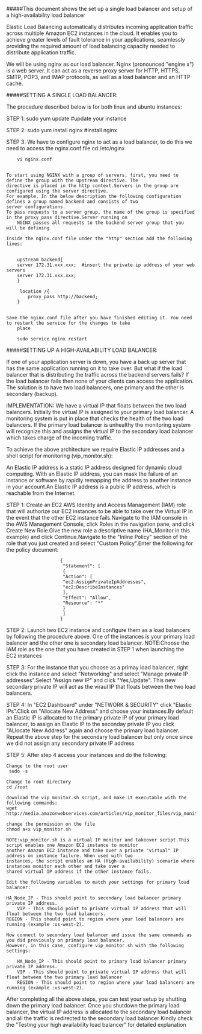 #####This document shows the set up a single load balancer and setup of a high-availability load balancer 


Elastic Load Balancing automatically distributes incoming application traffic across multiple Amazon EC2 instances in the cloud. 
It enables you to achieve greater levels of fault tolerance in your applications, seamlessly providing the required amount of load 
balancing capacity needed to distribute application traffic.

We will be using nginx as our load balancer. Nginx (pronounced "engine x") is a web server. It can act as a reverse proxy server 
for HTTP, HTTPS, SMTP, POP3, and IMAP protocols, as well as a load balancer and an HTTP cache.

#####SETTING A SINGLE LOAD BALANCER:

The procedure described below is for both linux and ubuntu instances:
	
STEP 1: sudo yum update   #update your instance
        
        
STEP 2: sudo yum install nginx   #install nginx
        
STEP 3: We have to configure nginx to act as a load balancer, to do this we need to access the nginx.conf file
        cd /etc/nginx
      	
      	vi nginx.conf
        
	
	To start using NGINX with a group of servers, first, you need to define the group with the upstream directive. The 
	directive is placed in the http context.Servers in the group are configured using the server directive. 
	For example, In the below description the following configuration defines a group named backend and consists of two 
	server configurations.
	To pass requests to a server group, the name of the group is specified in the proxy_pass directive.Server running on 
        NGINX passes all requests to the backend server group that you will be defining
        
	Inside the nginx.conf file under the "http" section add the following lines:
        
        
        upstream backend{
        server 172.31.xxx.xxx;  #insert the private ip address of your web servers
        server 172.31.xxx.xxx;
        }
        
         location /{
            proxy_pass http://backend;
        }
        
  	
  	Save the nginx.conf file after you have finished editing it. You need to restart the service for the changes to take
        place
        
        sudo service nginx restart
        

#####SETTING UP A HIGH-AVAILABILITY LOAD BALANCER:

If one of your application server is down, you have a back up server that has the same application running on it to take over. 
But what if the load balancer that is distributing the traffic across the backend servers fails? If the load balancer fails then 
none of your clients can access the application. The solution is to have two load balancers, one primary and the other is secondary (backup). 

IMPLEMENTATION:
We have a virtual IP that floats between the two load balancers. Initially the virtual IP is assigned to your primary load
balancer. A monitoring system is put in place that checks the health of the two load balancers. If the primary load balancer 
is unhealthy the monitoring system will recognize this and assigns the virtual IP to the secondary load balancer which takes 
charge of the incoming traffic.

To achieve the above architecture we require Elastic IP addresses and a shell script for monitoring (vip_monitor.sh):

An Elastic IP address is a static IP address designed for dynamic cloud computing. With an Elastic IP address, you can mask 
the failure of an instance or software by rapidly remapping the address to another instance in your account.An Elastic IP 
address is a public IP address, which is reachable from the Internet. 

STEP 1: Create an EC2 AWS Identity and Access Management (IAM) role that will authorize our EC2 instances to be able to take 
        over the Virtual IP in the event that the other EC2 instance fails.Navigate to the IAM console in the AWS Management 
        Console, click  Roles in the navigation pane, and click Create New Role.Give the new role a descriptive name 
        (HA_Monitor in this example) and click Continue.Navigate to the "Inline Policy" section of the role that you just 
        created and select "Custom Policy".Enter the following for the policy document:
					 
					 	
					 	{
						 "Statement": [
						 {
						 "Action": [
						 "ec2:AssignPrivateIpAddresses",
						 "ec2:DescribeInstances"
						 ],
						 "Effect": "Allow",
						 "Resource": "*"
						 }
						 ]
						}
      						

STEP 2: Launch two EC2 instance and configure them as a load balancers by following the procedure above. One of the instances
	is your primary load balancer and the other one is secondary load balancer.
	NOTE:Choose the IAM role as the one that you have created in STEP 1 when launching the EC2 instances

STEP 3: For the instance that you choose as a primay load balancer, right click the instance and select "Networking" and 		select "Manage private IP addresses".Select "Assign new IP" and click "Yes,Update". This new secondary private IP 		will act as the viraul IP that floats between the two load balancers. 

STEP 4: In "EC2 Dashboard" under "NETWORK & SECURITY" click "Elastic IPs".Click on "Allocate New Address" and choose your 
	instances.By default an Elastic IP is allocated to the primary private IP of your primary load balancer, to assign an 
	Elastic IP to the seconday private IP you click "ALlocate New Address" again and choose the primary load balancer.
	Repeat the above step for the secondary load balancer but only once since we did not assign any secondary private IP	address
	
STEP 5: After step 4 access your instances and do the following:
	
	Change to the root user
	 sudo -s 
	
	Change to root directory
	cd /root
	
	download the vip_monitor.sh script, and make it executable with the following commands:
	wget http://media.amazonwebservices.com/articles/vip_monitor_files/vip_monitor.sh
	
	change the permission on the file
	chmod a+x vip_monitor.sh
	
	NOTE:vip_monitor.sh is a virtual IP monitor and takeover script.This script enables one Amazon EC2 instance to monitor 
	another Amazon EC2 instance and take over a private "virtual" IP address on instance failure. When used with two 
	instances, the script enables an HA (High-availability) scenario where instances monitor each other and take over a 
	shared virtual IP address if the other instance fails.

	Edit the following variables to match your settings for primary load balancer:
	
	HA_Node_IP - This should point to secondary load balancer primary private IP address.
    	VIP - This should point to private virtual IP address that will float between the two load balancers.
	REGION - This should point to region where your load balancers are running (example :us-west-2).
	
	Now connect to secondary load balancer and issue the same commands as you did previously on primary load balancer. 
	However, in this case, configure vip_monitor.sh with the following settings:
	
    	HA_Node_IP - This should point to primary load balancer primary private IP address.
    	VIP - This should point to private virtual IP address that will float between the two primary load balancer    
    	REGION - This should point to region where your load balancers are running (example :us-west-2).

After completing all the above steps, you can test your setup by shutting down the primary load balancer. Once you shutdown the
primary load balancer, the virtual IP address is allocated to the secondary load balancer and all the traffic is redirected 
to the secondary load balancer
Kindly check the "Testing your high availability load balancer" for detailed explanation

        
        
        

        
        
        
        
        
